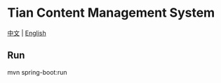 # Tian Content Management System

[中文](README.md) | [English](README.en.md)

## Run
mvn spring-boot:run